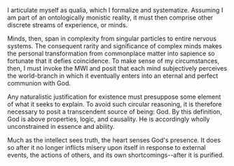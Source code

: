 I articulate myself as qualia, which I formalize and systematize. Assuming I am part of an ontologically monistic reality, it must then comprise other discrete streams of experience, or minds.

Minds, then, span in complexity from singular particles to entire nervous systems. The consequent rarity and significance of complex minds makes the personal transformation from commonplace matter into sapience so fortunate that it defies coincidence. To make sense of my circumstances, then, I must invoke the MWI and posit that each mind subjectively perceives the world-branch in which it eventually enters into an eternal and perfect communion with God.

Any naturalistic justification for existence must presuppose some element of what it seeks to explain. To avoid such circular reasoning, it is therefore necessary to posit a transcendent source of being: God. By this definition, God is above properties, logic, and causality. He is accordingly wholly unconstrained in essence and ability. 

Much as the intellect sees truth, the heart senses God's presence. It does so after it no longer inflicts misery upon itself in response to external events, the actions of others, and its own shortcomings--after it is purified.

